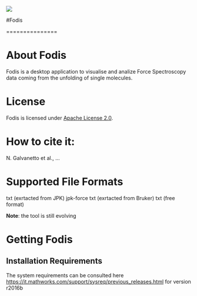 
[<img src="https://raw.githubusercontent.com/PRIDE-Toolsuite/pride-inspector/master/wiki/download.png">](http://www.)

#Fodis

===============

# About Fodis

Fodis is a desktop application to visualise and analize Force Spectroscopy data coming from the unfolding of single molecules.



# License

Fodis is licensed under [Apache License 2.0](http://www.apache.org/licenses/LICENSE-2.0.txt).

# How to cite it:

N. Galvanetto et al., ...


# Supported File Formats

txt (exrtacted from JPK)
jpk-force
txt (exrtacted from Bruker)
txt (free format)

**Note**: the tool is still evolving

# Getting Fodis

## Installation Requirements

The system requirements can be consulted here 
https://it.mathworks.com/support/sysreq/previous_releases.html
for version r2016b






